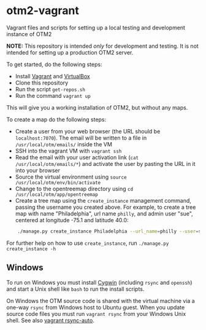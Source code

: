 otm2-vagrant
============

Vagrant files and scripts for setting up a local testing and development instance of OTM2

__NOTE:__ This repository is intended _only_ for development and testing.  It is not intended for setting up a production OTM2 server.

To get started, do the following steps:

 - Install [Vagrant](http://www.vagrantup.com/) and [VirtualBox](https://www.virtualbox.org/)
 - Clone this repository
 - Run the script `get-repos.sh`
 - Run the command `vagrant up`
 
This will give you a working installation of OTM2, but without any maps.

To create a map do the following steps:

 - Create a user from your web browser (the URL should be `localhost:7070`). The email will be written to a file in `/usr/local/otm/emails/` inside the VM
 - SSH into the vagrant VM with `vagrant ssh`
 - Read the email with your user activation link (`cat /usr/local/otm/emails/*`) and activate the user by pasting the URL in it into your browser
 - Source the virtual environment using `source /usr/local/otm/env/bin/activate`
 - Change to the opentreemap directory using `cd /usr/local/otm/app/opentreemap`
 - Create a tree map using the `create_instance` management command, passing the username you created above. For example, to create a tree map with name "Philadelphia", url name `philly`, and admin user "sue", centered at longitude -75.1 and latitude 40.0:

```sh
    ./manage.py create_instance Philadelphia --url_name=philly --user=sue --center=-75.1,40.0
```

For further help on how to use `create_instance`, run `./manage.py create_instance -h`

## Windows

To run on Windows you must install [Cygwin](https://www.cygwin.com) (including `rsync` and `openssh`) and start a Unix shell like `bash` to run the install scripts.

On Windows the OTM source code is shared with the virtual machine via a one-way `rsync` from Windows host to Ubuntu guest. When you update source code files you must run `vagrant rsync` from your Windows Unix shell. See also [vagrant rsync-auto](http://docs.vagrantup.com/v2/cli/rsync-auto.html).
